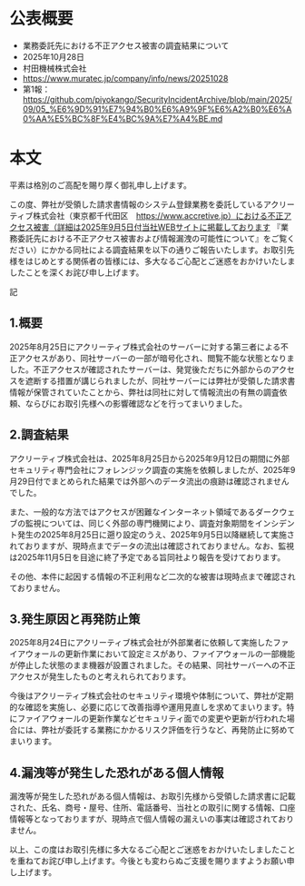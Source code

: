 # 公表概要
- 業務委託先における不正アクセス被害の調査結果について
- 2025年10月28日
- 村田機械株式会社
- https://www.muratec.jp/company/info/news/20251028
- 第1報：https://github.com/piyokango/SecurityIncidentArchive/blob/main/2025/09/05_%E6%9D%91%E7%94%B0%E6%A9%9F%E6%A2%B0%E6%A0%AA%E5%BC%8F%E4%BC%9A%E7%A4%BE.md

# 本文
平素は格別のご高配を賜り厚く御礼申し上げます。

この度、弊社が受領した請求書情報のシステム登録業務を委託しているアクリーティブ株式会社（東京都千代田区　https://www.accretive.jp）における不正アクセス被害（詳細は2025年9月5日付当社WEBサイトに掲載しております 『業務委託先における不正アクセス被害および情報漏洩の可能性について』をご覧ください）にかかる同社による調査結果を以下の通りご報告いたします。お取引先様をはじめとする関係者の皆様には、多大なるご心配とご迷惑をおかけいたしましたことを深くお詫び申し上げます。

 

記

 

## 1.概要
2025年8月25日にアクリーティブ株式会社のサーバーに対する第三者による不正アクセスがあり、同社サーバーの一部が暗号化され、閲覧不能な状態となりました。不正アクセスが確認されたサーバーは、発覚後ただちに外部からのアクセスを遮断する措置が講じられましたが、同社サーバーには弊社が受領した請求書情報が保管されていたことから、弊社は同社に対して情報流出の有無の調査依頼、ならびにお取引先様への影響確認などを行ってまいりました。

## 2.調査結果
アクリーティブ株式会社は、2025年8月25日から2025年9月12日の期間に外部セキュリティ専門会社にフォレンジック調査の実施を依頼しましたが、2025年9月29日付でまとめられた結果では外部へのデータ流出の痕跡は確認されませんでした。

また、一般的な方法ではアクセスが困難なインターネット領域であるダークウェブの監視については、同じく外部の専門機関により、調査対象期間をインシデント発生の2025年8月25日に遡り設定のうえ、2025年9月5日以降継続して実施されておりますが、現時点までデータの流出は確認されておりません。なお、監視は2025年11月5日を目途に終了予定である旨同社より報告を受けております。

その他、本件に起因する情報の不正利用など二次的な被害は現時点まで確認されておりません。

## 3.発生原因と再発防止策
2025年8月24日にアクリーティブ株式会社が外部業者に依頼して実施したファイアウォールの更新作業において設定ミスがあり、ファイアウォールの一部機能が停止した状態のまま機器が設置されました。その結果、同社サーバーへの不正アクセスが発生したものと考えれられております。

今後はアクリーティブ株式会社のセキュリティ環境や体制について、弊社が定期的な確認を実施し、必要に応じて改善指導や運用見直しを求めてまいります。特にファイアウォールの更新作業などセキュリティ面での変更や更新が行われた場合には、弊社が委託する業務にかかるリスク評価を行うなど、再発防止に努めてまいります。

## 4.漏洩等が発生した恐れがある個人情報
漏洩等が発生した恐れがある個人情報は、お取引先様から受領した請求書に記載された、氏名、商号・屋号、住所、電話番号、当社との取引に関する情報、口座情報等となっておりますが、現時点で個人情報の漏えいの事実は確認されておりません。


以上、この度はお取引先様に多大なるご心配とご迷惑をおかけいたしましたことを重ねてお詫び申し上げます。今後とも変わらぬご支援を賜りますようお願い申し上げます。
